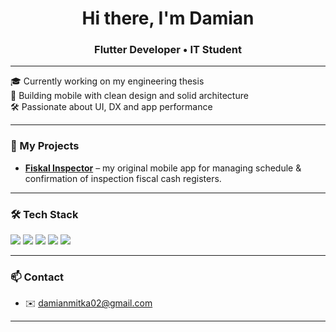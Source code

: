 <h1 align="center">Hi there, I'm Damian</h1>
<h3 align="center">Flutter Developer • IT Student</h3>

---

🎓 Currently working on my engineering thesis  
📱 Building mobile with clean design and solid architecture  
🛠️ Passionate about UI, DX and app performance  

---

### 🚀 My Projects

- [**Fiskal Inspector**](https://github.com/damianmitka02/fiskal-inspector) – my original mobile app for managing schedule & confirmation of inspection fiscal cash registers.


---

### 🛠️ Tech Stack

<p align="left">
  <img src="https://img.shields.io/badge/Flutter-02569B?style=for-the-badge&logo=flutter&logoColor=white"/>
  <img src="https://img.shields.io/badge/Dart-0175C2?style=for-the-badge&logo=dart&logoColor=white"/>
  <img src="https://img.shields.io/badge/Firebase-FFCA28?style=for-the-badge&logo=firebase&logoColor=black"/>
  <img src="https://img.shields.io/badge/React-20232A?style=for-the-badge&logo=react&logoColor=61DAFB"/>
  <img src="https://img.shields.io/badge/JavaScript-F7DF1E?style=for-the-badge&logo=javascript&logoColor=black"/>
</p>

---

### 📫 Contact

- ✉️ damianmitka02@gmail.com

---
